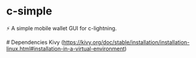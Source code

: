 # c-simple
⚡️ A simple mobile wallet GUI for c-lightning.
  
  
# Dependencies
Kivy (https://kivy.org/doc/stable/installation/installation-linux.html#installation-in-a-virtual-environment)
